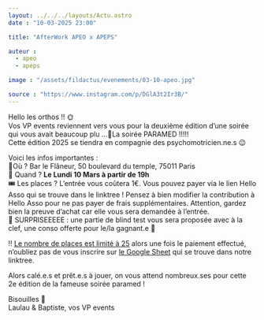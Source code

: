```yaml
---
layout: ../../../layouts/Actu.astro
date : "10-03-2025 23:00"

title: "AfterWork APEO x APEPS"

auteur :
  - apeo
  - apeps

image : "/assets/fildactus/evenements/03-10-apeo.jpg"

source : "https://www.instagram.com/p/DGlA3t2Ir3B/"
---
```


Hello les orthos !! 🌞  
Vos VP events reviennent vers vous pour la deuxième édition d’une soirée qui vous avait beaucoup plu …🥁La soirée PARAMED !!!!!  
Cette édition 2025 se tiendra en compagnie des psychomotricien.ne.s 😉

Voici les infos importantes :  
📍Où ? Bar le Flâneur, 50 boulevard du temple, 75011 Paris  
📅 Quand ? __Le Lundi 10 Mars à partir de 19h__  
🎟️ Les places ? L’entrée vous coûtera 1€. Vous pouvez payer via le lien Hello Asso qui se trouve dans le linktree ! Pensez à bien modifier la contribution à Hello Asso pour ne pas payer de frais supplémentaires. Attention, gardez bien la preuve d’achat car elle vous sera demandée à l’entrée.  
🎁 SURPRISEEEEE : une partie de blind test vous sera proposée avec à la clef, une conso offerte pour le/la gagnant.e 🥳

‼️ [Le nombre de places est limité à 25](https://www.helloasso.com/associations/association-parisienne-des-etudiants-en-orthophonie/evenements/soiree-paramed) alors une fois le paiement effectué, n’oubliez pas de vous inscrire sur [le Google Sheet](https://docs.google.com/spreadsheets/d/13pGukwaobhRJZoWiB2Zso_HF4U8XTrwauCxQkgAxcN4/) qui se trouve dans notre linktree.

Alors calé.e.s et prêt.e.s à jouer, on vous attend nombreux.ses pour cette 2e édition de la fameuse soirée paramed !

Bisouilles 💋  
Laulau & Baptiste, vos VP events